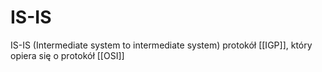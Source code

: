 # IS-IS
IS-IS (Intermediate system to intermediate system) protokół [[IGP]], który opiera się o protokół [[OSI]]